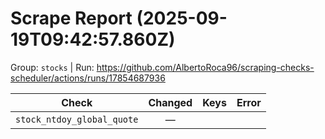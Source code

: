 # Scrape Report (2025-09-19T09:42:57.860Z)

Group: `stocks`  |  Run: https://github.com/AlbertoRoca96/scraping-checks-scheduler/actions/runs/17854687936

| Check | Changed | Keys | Error |
|---|:---:|:--|:--|
| `stock_ntdoy_global_quote` | — |  |  |
